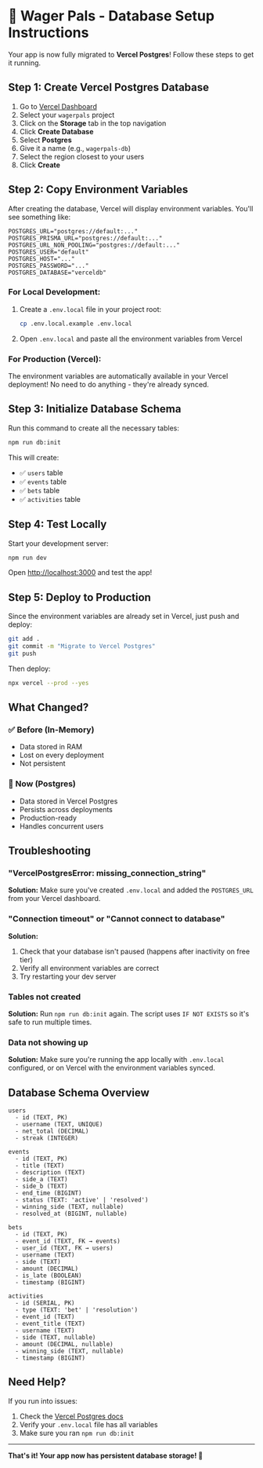 # 🚀 Wager Pals - Database Setup Instructions

Your app is now fully migrated to **Vercel Postgres**! Follow these steps to get it running.

## Step 1: Create Vercel Postgres Database

1. Go to [Vercel Dashboard](https://vercel.com/dashboard)
2. Select your `wagerpals` project
3. Click on the **Storage** tab in the top navigation
4. Click **Create Database**
5. Select **Postgres**
6. Give it a name (e.g., `wagerpals-db`)
7. Select the region closest to your users
8. Click **Create**

## Step 2: Copy Environment Variables

After creating the database, Vercel will display environment variables. You'll see something like:

```env
POSTGRES_URL="postgres://default:..."
POSTGRES_PRISMA_URL="postgres://default:..."
POSTGRES_URL_NON_POOLING="postgres://default:..."
POSTGRES_USER="default"
POSTGRES_HOST="..."
POSTGRES_PASSWORD="..."
POSTGRES_DATABASE="verceldb"
```

### For Local Development:

1. Create a `.env.local` file in your project root:
   ```bash
   cp .env.local.example .env.local
   ```

2. Open `.env.local` and paste all the environment variables from Vercel

### For Production (Vercel):

The environment variables are automatically available in your Vercel deployment! No need to do anything - they're already synced.

## Step 3: Initialize Database Schema

Run this command to create all the necessary tables:

```bash
npm run db:init
```

This will create:
- ✅ `users` table
- ✅ `events` table
- ✅ `bets` table
- ✅ `activities` table

## Step 4: Test Locally

Start your development server:

```bash
npm run dev
```

Open [http://localhost:3000](http://localhost:3000) and test the app!

## Step 5: Deploy to Production

Since the environment variables are already set in Vercel, just push and deploy:

```bash
git add .
git commit -m "Migrate to Vercel Postgres"
git push
```

Then deploy:

```bash
npx vercel --prod --yes
```

## What Changed?

### ✅ Before (In-Memory)
- Data stored in RAM
- Lost on every deployment
- Not persistent

### 🎉 Now (Postgres)
- Data stored in Vercel Postgres
- Persists across deployments
- Production-ready
- Handles concurrent users

## Troubleshooting

### "VercelPostgresError: missing_connection_string"

**Solution:** Make sure you've created `.env.local` and added the `POSTGRES_URL` from your Vercel dashboard.

### "Connection timeout" or "Cannot connect to database"

**Solution:** 
1. Check that your database isn't paused (happens after inactivity on free tier)
2. Verify all environment variables are correct
3. Try restarting your dev server

### Tables not created

**Solution:** Run `npm run db:init` again. The script uses `IF NOT EXISTS` so it's safe to run multiple times.

### Data not showing up

**Solution:** Make sure you're running the app locally with `.env.local` configured, or on Vercel with the environment variables synced.

## Database Schema Overview

```
users
  - id (TEXT, PK)
  - username (TEXT, UNIQUE)
  - net_total (DECIMAL)
  - streak (INTEGER)

events
  - id (TEXT, PK)
  - title (TEXT)
  - description (TEXT)
  - side_a (TEXT)
  - side_b (TEXT)
  - end_time (BIGINT)
  - status (TEXT: 'active' | 'resolved')
  - winning_side (TEXT, nullable)
  - resolved_at (BIGINT, nullable)

bets
  - id (TEXT, PK)
  - event_id (TEXT, FK → events)
  - user_id (TEXT, FK → users)
  - username (TEXT)
  - side (TEXT)
  - amount (DECIMAL)
  - is_late (BOOLEAN)
  - timestamp (BIGINT)

activities
  - id (SERIAL, PK)
  - type (TEXT: 'bet' | 'resolution')
  - event_id (TEXT)
  - event_title (TEXT)
  - username (TEXT)
  - side (TEXT, nullable)
  - amount (DECIMAL, nullable)
  - winning_side (TEXT, nullable)
  - timestamp (BIGINT)
```

## Need Help?

If you run into issues:
1. Check the [Vercel Postgres docs](https://vercel.com/docs/storage/vercel-postgres)
2. Verify your `.env.local` file has all variables
3. Make sure you ran `npm run db:init`

---

**That's it! Your app now has persistent database storage! 🎉**

